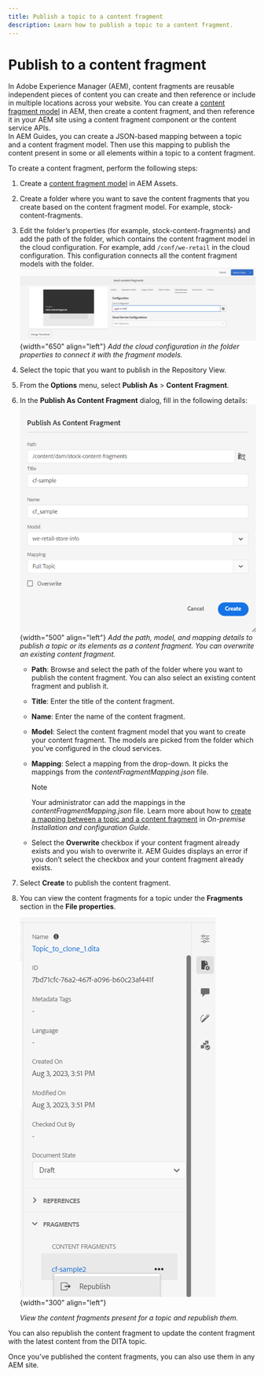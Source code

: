 ```yaml
---
title: Publish a topic to a content fragment
description: Learn how to publish a topic to a content fragment.
---
```


# Publish to a content fragment

In Adobe Experience Manager (AEM), content fragments are reusable independent pieces of content you can create and then reference or include in multiple locations across your website.
You can create a [content fragment model](https://experienceleague.adobe.com/docs/experience-manager-65/assets/content-fragments/content-fragments-models.html?lang=en) in AEM, then create a content fragment, and then reference it in your AEM site using a content fragment component or the content service APIs.   
In AEM Guides, you can create a JSON-based mapping between a topic and a content fragment model. Then use this mapping to publish the content present in some or all elements within a topic to a content fragment.

To create a content fragment, perform the following steps:

1. Create a [content fragment model](https://experienceleague.adobe.com/docs/experience-manager-65/assets/content-fragments/content-fragments-models.html?lang=en) in AEM Assets. 
1. Create a folder where you want to save the content fragments that you create based on the content fragment model. For example, stock-content-fragments. 
1. Edit the folder’s properties (for example, stock-content-fragments) and add the path of the folder, which contains the content fragment model in the cloud configuration. 
For example, add `/conf/we-retail` in the cloud configuration. This configuration connects all the content fragment models with the folder.       
 ![add cloud configuration details in the folder properties](images/fragment-folder-cloud-configuration.png){width="650" align="left"}
       *Add the cloud configuration in the folder properties to connect it with the fragment models.* 
1. Select the topic that you want to publish in the Repository View. 
1. From the **Options** menu, select **Publish As** > **Content Fragment**.  
1. In the **Publish As Content Fragment** dialog, fill in the following details:
        ![Add the fragment model and mapping details in the Publish as content fragment dialog](images/content-fragment-publish.png){width="500" align="left"}
       *Add the path, model, and mapping details to publish a topic or its elements as a content fragment. You can overwrite an existing content fragment.*  

    * **Path**: Browse and select the path of the folder where you want to publish the content fragment. You can also select an existing content fragment and publish it.
    * **Title**: Enter the title of the content fragment.
    * **Name**: Enter the name of the content fragment.
    * **Model**: Select the content fragment model that you want to create your content fragment. The models are picked from the folder which you’ve configured in the cloud services.
    * **Mapping**: Select a mapping from the drop-down. It picks the mappings from the *contentFragmentMapping.json* file.  

        >[!NOTE]
        >
        >Your administrator can add the mappings in the *contentFragmentMapping.json* file.  Learn more about how to [create a mapping between a topic and a content fragment](../install-guide/conf-content-fragment-mapping.md) in *On-premise Installation and configuration Guide*.

     
    * Select the **Overwrite** checkbox if your content fragment already exists and you wish to overwrite it. AEM Guides displays an error if you don’t select the checkbox and your content fragment already exists. 
1. Select **Create** to publish the content fragment.
1. You can view the content fragments for a topic under the **Fragments** section in the **File properties**.
 
    ![View the content fragments for a topic](images/topic-content-fragments.png){width="300" align="left"}
       
     *View the content fragments present for a topic and republish them.*  

You can also republish the content fragment to update the content fragment with the latest content from the DITA topic.



Once you’ve published the content fragments, you can also use them in any AEM site. 

